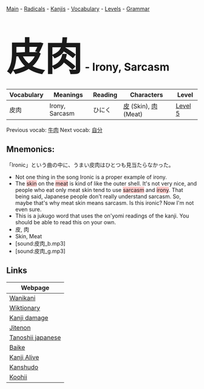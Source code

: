 <style> bigfont {font-size: 100px}</style>
[Main](../README.md) -
[Radicals](../radicals.md) -
[Kanjis](../kanjis.md) -
[Vocabulary](../vocabulary.md) -
[Levels](../levels.md) -
[Grammar](../grammar.md)
# <bigfont> 皮肉</bigfont> - Irony, Sarcasm 

| Vocabulary | Meanings | Reading | Characters | Level |
| --- | --- | --- | --- | --- |
| 皮肉 | Irony, Sarcasm | ひにく |  [皮](../kanjis/皮.md) (Skin), [肉](../kanjis/肉.md) (Meat) | [Level 5](../levels/wk_level5.md) |

Previous vocab: [牛肉](牛肉.md) Next vocab: [自分](自分.md) 

## Mnemonics:
「Ironic」という曲の中に、うまい皮肉はひとつも見当たらなかった。
* Not one thing in the song Ironic is a proper example of irony.
* The <span style="background-color:#ffcccb"> skin</span> on the <span style="background-color:#ffcccb"> meat</span> is kind of like the outer shell. It's not very nice, and people who eat only meat skin tend to use <span style="background-color:#ffcccb"> sarcasm</span> and <span style="background-color:#ffcccb"> irony</span>. That being said, Japanese people don't really understand sarcasm. So, maybe that's why meat skin means sarcasm. Is this ironic? Now I'm not even sure.
* This is a jukugo word that uses the on'yomi readings of the kanji. You should be able to read this on your own.
* 皮, 肉
* Skin, Meat
* [sound:皮肉_b.mp3]
* [sound:皮肉_g.mp3]


## Links 

| Webpage |
| --- |
| [Wanikani          ](https://www.wanikani.com/kanji/皮肉) |
| [Wiktionary        ](https://en.wiktionary.org/wiki/皮肉) |
| [Kanji damage      ](http://www.kanjidamage.com/kanji/search?utf8=✓&q=皮肉) |
| [Jitenon           ](https://jitenon.com/kanji/皮肉) |
| [Tanoshii japanese ](https://www.tanoshiijapanese.com/dictionary/kanji.cfm?k=皮肉) |
| [Baike             ](https://baike.baidu.com/item/皮肉) |
| [Kanji Alive       ](https://app.kanjialive.com/皮肉) |
| [Kanshudo          ](https://www.kanshudo.com/searchmn?q=皮肉) |
| [Koohii            ](https://kanji.koohii.com/study/kanji/皮肉) |

